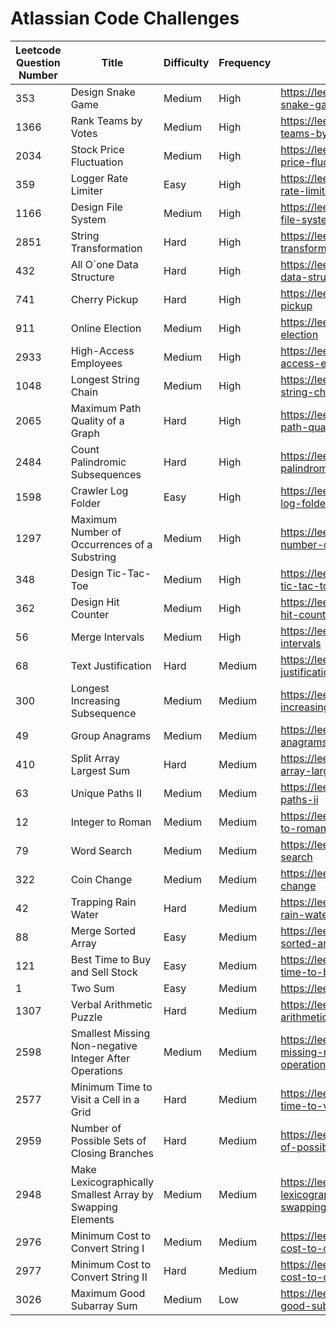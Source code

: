 # Atlassian Code Challenges

<table><thead><tr><th>Leetcode Question Number</th><th>Title</th><th>Difficulty</th><th width="101">Frequency</th><th>Link</th></tr></thead><tbody><tr><td>353</td><td>Design Snake Game</td><td>Medium</td><td>High</td><td><a href="https://leetcode.com/problems/design-snake-game">https://leetcode.com/problems/design-snake-game</a></td></tr><tr><td>1366</td><td>Rank Teams by Votes</td><td>Medium</td><td>High</td><td><a href="https://leetcode.com/problems/rank-teams-by-votes">https://leetcode.com/problems/rank-teams-by-votes</a></td></tr><tr><td>2034</td><td>Stock Price Fluctuation</td><td>Medium</td><td>High</td><td><a href="https://leetcode.com/problems/stock-price-fluctuation">https://leetcode.com/problems/stock-price-fluctuation</a></td></tr><tr><td>359</td><td>Logger Rate Limiter</td><td>Easy</td><td>High</td><td><a href="https://leetcode.com/problems/logger-rate-limiter">https://leetcode.com/problems/logger-rate-limiter</a></td></tr><tr><td>1166</td><td>Design File System</td><td>Medium</td><td>High</td><td><a href="https://leetcode.com/problems/design-file-system">https://leetcode.com/problems/design-file-system</a></td></tr><tr><td>2851</td><td>String Transformation</td><td>Hard</td><td>High</td><td><a href="https://leetcode.com/problems/string-transformation">https://leetcode.com/problems/string-transformation</a></td></tr><tr><td>432</td><td>All O`one Data Structure</td><td>Hard</td><td>High</td><td><a href="https://leetcode.com/problems/all-oone-data-structure">https://leetcode.com/problems/all-oone-data-structure</a></td></tr><tr><td>741</td><td>Cherry Pickup</td><td>Hard</td><td>High</td><td><a href="https://leetcode.com/problems/cherry-pickup">https://leetcode.com/problems/cherry-pickup</a></td></tr><tr><td>911</td><td>Online Election</td><td>Medium</td><td>High</td><td><a href="https://leetcode.com/problems/online-election">https://leetcode.com/problems/online-election</a></td></tr><tr><td>2933</td><td>High-Access Employees</td><td>Medium</td><td>High</td><td><a href="https://leetcode.com/problems/high-access-employees">https://leetcode.com/problems/high-access-employees</a></td></tr><tr><td>1048</td><td>Longest String Chain</td><td>Medium</td><td>High</td><td><a href="https://leetcode.com/problems/longest-string-chain">https://leetcode.com/problems/longest-string-chain</a></td></tr><tr><td>2065</td><td>Maximum Path Quality of a Graph</td><td>Hard</td><td>High</td><td><a href="https://leetcode.com/problems/maximum-path-quality-of-a-graph">https://leetcode.com/problems/maximum-path-quality-of-a-graph</a></td></tr><tr><td>2484</td><td>Count Palindromic Subsequences</td><td>Hard</td><td>High</td><td><a href="https://leetcode.com/problems/count-palindromic-subsequences">https://leetcode.com/problems/count-palindromic-subsequences</a></td></tr><tr><td>1598</td><td>Crawler Log Folder</td><td>Easy</td><td>High</td><td><a href="https://leetcode.com/problems/crawler-log-folder">https://leetcode.com/problems/crawler-log-folder</a></td></tr><tr><td>1297</td><td>Maximum Number of Occurrences of a Substring</td><td>Medium</td><td>High</td><td><a href="https://leetcode.com/problems/maximum-number-of-occurrences-of-a-substring">https://leetcode.com/problems/maximum-number-of-occurrences-of-a-substring</a></td></tr><tr><td>348</td><td>Design Tic-Tac-Toe</td><td>Medium</td><td>High</td><td><a href="https://leetcode.com/problems/design-tic-tac-toe">https://leetcode.com/problems/design-tic-tac-toe</a></td></tr><tr><td>362</td><td>Design Hit Counter</td><td>Medium</td><td>High</td><td><a href="https://leetcode.com/problems/design-hit-counter">https://leetcode.com/problems/design-hit-counter</a></td></tr><tr><td>56</td><td>Merge Intervals</td><td>Medium</td><td>High</td><td><a href="https://leetcode.com/problems/merge-intervals">https://leetcode.com/problems/merge-intervals</a></td></tr><tr><td>68</td><td>Text Justification</td><td>Hard</td><td>Medium</td><td><a href="https://leetcode.com/problems/text-justification">https://leetcode.com/problems/text-justification</a></td></tr><tr><td>300</td><td>Longest Increasing Subsequence</td><td>Medium</td><td>Medium</td><td><a href="https://leetcode.com/problems/longest-increasing-subsequence">https://leetcode.com/problems/longest-increasing-subsequence</a></td></tr><tr><td>49</td><td>Group Anagrams</td><td>Medium</td><td>Medium</td><td><a href="https://leetcode.com/problems/group-anagrams">https://leetcode.com/problems/group-anagrams</a></td></tr><tr><td>410</td><td>Split Array Largest Sum</td><td>Hard</td><td>Medium</td><td><a href="https://leetcode.com/problems/split-array-largest-sum">https://leetcode.com/problems/split-array-largest-sum</a></td></tr><tr><td>63</td><td>Unique Paths II</td><td>Medium</td><td>Medium</td><td><a href="https://leetcode.com/problems/unique-paths-ii">https://leetcode.com/problems/unique-paths-ii</a></td></tr><tr><td>12</td><td>Integer to Roman</td><td>Medium</td><td>Medium</td><td><a href="https://leetcode.com/problems/integer-to-roman">https://leetcode.com/problems/integer-to-roman</a></td></tr><tr><td>79</td><td>Word Search</td><td>Medium</td><td>Medium</td><td><a href="https://leetcode.com/problems/word-search">https://leetcode.com/problems/word-search</a></td></tr><tr><td>322</td><td>Coin Change</td><td>Medium</td><td>Medium</td><td><a href="https://leetcode.com/problems/coin-change">https://leetcode.com/problems/coin-change</a></td></tr><tr><td>42</td><td>Trapping Rain Water</td><td>Hard</td><td>Medium</td><td><a href="https://leetcode.com/problems/trapping-rain-water">https://leetcode.com/problems/trapping-rain-water</a></td></tr><tr><td>88</td><td>Merge Sorted Array</td><td>Easy</td><td>Medium</td><td><a href="https://leetcode.com/problems/merge-sorted-array">https://leetcode.com/problems/merge-sorted-array</a></td></tr><tr><td>121</td><td>Best Time to Buy and Sell Stock</td><td>Easy</td><td>Medium</td><td><a href="https://leetcode.com/problems/best-time-to-buy-and-sell-stock">https://leetcode.com/problems/best-time-to-buy-and-sell-stock</a></td></tr><tr><td>1</td><td>Two Sum</td><td>Easy</td><td>Medium</td><td><a href="https://leetcode.com/problems/two-sum">https://leetcode.com/problems/two-sum</a></td></tr><tr><td>1307</td><td>Verbal Arithmetic Puzzle</td><td>Hard</td><td>Medium</td><td><a href="https://leetcode.com/problems/verbal-arithmetic-puzzle">https://leetcode.com/problems/verbal-arithmetic-puzzle</a></td></tr><tr><td>2598</td><td>Smallest Missing Non-negative Integer After Operations</td><td>Medium</td><td>Medium</td><td><a href="https://leetcode.com/problems/smallest-missing-non-negative-integer-after-operations">https://leetcode.com/problems/smallest-missing-non-negative-integer-after-operations</a></td></tr><tr><td>2577</td><td>Minimum Time to Visit a Cell in a Grid</td><td>Hard</td><td>Medium</td><td><a href="https://leetcode.com/problems/minimum-time-to-visit-a-cell-in-a-grid">https://leetcode.com/problems/minimum-time-to-visit-a-cell-in-a-grid</a></td></tr><tr><td>2959</td><td>Number of Possible Sets of Closing Branches</td><td>Hard</td><td>Medium</td><td><a href="https://leetcode.com/problems/number-of-possible-sets-of-closing-branches">https://leetcode.com/problems/number-of-possible-sets-of-closing-branches</a></td></tr><tr><td>2948</td><td>Make Lexicographically Smallest Array by Swapping Elements</td><td>Medium</td><td>Medium</td><td><a href="https://leetcode.com/problems/make-lexicographically-smallest-array-by-swapping-elements">https://leetcode.com/problems/make-lexicographically-smallest-array-by-swapping-elements</a></td></tr><tr><td>2976</td><td>Minimum Cost to Convert String I</td><td>Medium</td><td>Medium</td><td><a href="https://leetcode.com/problems/minimum-cost-to-convert-string-i">https://leetcode.com/problems/minimum-cost-to-convert-string-i</a></td></tr><tr><td>2977</td><td>Minimum Cost to Convert String II</td><td>Hard</td><td>Medium</td><td><a href="https://leetcode.com/problems/minimum-cost-to-convert-string-ii">https://leetcode.com/problems/minimum-cost-to-convert-string-ii</a></td></tr><tr><td>3026</td><td>Maximum Good Subarray Sum</td><td>Medium</td><td>Low</td><td><a href="https://leetcode.com/problems/maximum-good-subarray-sum">https://leetcode.com/problems/maximum-good-subarray-sum</a></td></tr></tbody></table>
